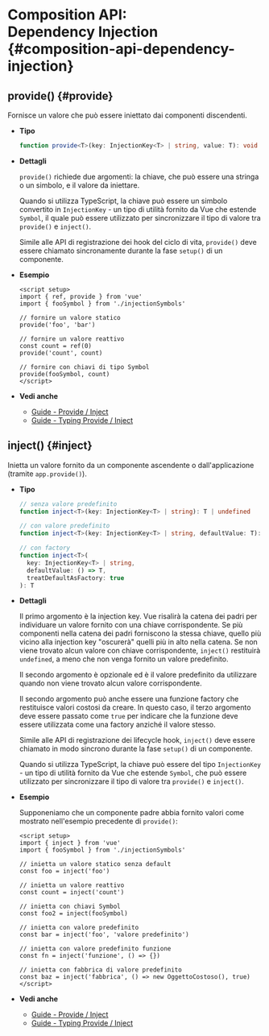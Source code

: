 # Composition API: <br>Dependency Injection {#composition-api-dependency-injection}

## provide() {#provide}

Fornisce un valore che può essere iniettato dai componenti discendenti.

- **Tipo**

  ```ts
  function provide<T>(key: InjectionKey<T> | string, value: T): void
  ```

- **Dettagli**

  `provide()` richiede due argomenti: la chiave, che può essere una stringa o un simbolo, e il valore da iniettare.

  Quando si utilizza TypeScript, la chiave può essere un simbolo convertito in `InjectionKey` - un tipo di utilità fornito da Vue che estende `Symbol`, il quale può essere utilizzato per sincronizzare il tipo di valore tra `provide()` e `inject()`.

  Simile alle API di registrazione dei hook del ciclo di vita, `provide()` deve essere chiamato sincronamente durante la fase `setup()` di un componente.

- **Esempio**

  ```vue
  <script setup>
  import { ref, provide } from 'vue'
  import { fooSymbol } from './injectionSymbols'

  // fornire un valore statico
  provide('foo', 'bar')

  // fornire un valore reattivo
  const count = ref(0)
  provide('count', count)

  // fornire con chiavi di tipo Symbol
  provide(fooSymbol, count)
  </script>
  ```

- **Vedi anche**
  - [Guide - Provide / Inject](/guide/components/provide-inject)
  - [Guide - Typing Provide / Inject](/guide/typescript/composition-api#typing-provide-inject) <sup class="vt-badge ts" />

## inject() {#inject}

Inietta un valore fornito da un componente ascendente o dall'applicazione (tramite `app.provide()`).

- **Tipo**

  ```ts
  // senza valore predefinito
  function inject<T>(key: InjectionKey<T> | string): T | undefined

  // con valore predefinito
  function inject<T>(key: InjectionKey<T> | string, defaultValue: T): T

  // con factory
  function inject<T>(
    key: InjectionKey<T> | string,
    defaultValue: () => T,
    treatDefaultAsFactory: true
  ): T
  ```

- **Dettagli**

  Il primo argomento è la injection key. Vue risalirà la catena dei padri per individuare un valore fornito con una chiave corrispondente. Se più componenti nella catena dei padri forniscono la stessa chiave, quello più vicino alla injection key "oscurerà" quelli più in alto nella catena. Se non viene trovato alcun valore con chiave corrispondente, `inject()` restituirà `undefined`, a meno che non venga fornito un valore predefinito.

  Il secondo argomento è opzionale ed è il valore predefinito da utilizzare quando non viene trovato alcun valore corrispondente.

  Il secondo argomento può anche essere una funzione factory che restituisce valori costosi da creare. In questo caso, il terzo argomento deve essere passato come `true` per indicare che la funzione deve essere utilizzata come una factory anziché il valore stesso.

  Simile alle API di registrazione dei lifecycle hook, `inject()` deve essere chiamato in modo sincrono durante la fase `setup()` di un componente.

  Quando si utilizza TypeScript, la chiave può essere del tipo `InjectionKey` - un tipo di utilità fornito da Vue che estende `Symbol`, che può essere utilizzato per sincronizzare il tipo di valore tra `provide()` e `inject()`.

- **Esempio**

  Supponeniamo che un componente padre abbia fornito valori come mostrato nell'esempio precedente di `provide()`:

  ```vue
  <script setup>
  import { inject } from 'vue'
  import { fooSymbol } from './injectionSymbols'

  // inietta un valore statico senza default
  const foo = inject('foo')

  // inietta un valore reattivo
  const count = inject('count')

  // inietta con chiavi Symbol
  const foo2 = inject(fooSymbol)

  // inietta con valore predefinito
  const bar = inject('foo', 'valore predefinito')

  // inietta con valore predefinito funzione
  const fn = inject('funzione', () => {})

  // inietta con fabbrica di valore predefinito
  const baz = inject('fabbrica', () => new OggettoCostoso(), true)
  </script>
  ```

- **Vedi anche**
  - [Guide - Provide / Inject](/guide/components/provide-inject)
  - [Guide - Typing Provide / Inject](/guide/typescript/composition-api#typing-provide-inject) <sup class="vt-badge ts" />
